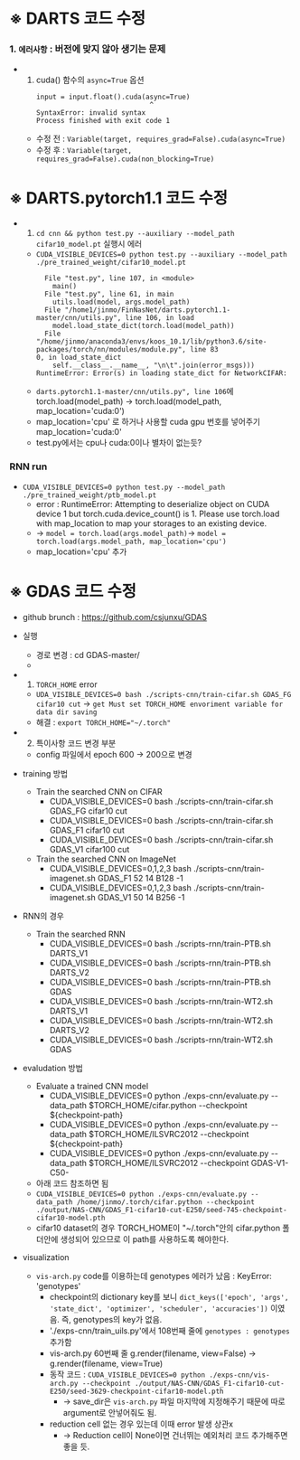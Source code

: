 
※ DARTS 코드 수정
===

### 1. `에러사항` : 버전에 맞지 않아 생기는 문제 

* 1) cuda() 함수의 `async=True` 옵션
        ```
        input = input.float().cuda(async=True)
                                    ^
        SyntaxError: invalid syntax
        Process finished with exit code 1
        ```
  * 수정 전 : `Variable(target, requires_grad=False).cuda(async=True)`
  * 수정 후 : `Variable(target, requires_grad=False).cuda(non_blocking=True)`

※ DARTS.pytorch1.1 코드 수정
===

* 1) `cd cnn && python test.py --auxiliary --model_path cifar10_model.pt` 실행시 에러
  * `CUDA_VISIBLE_DEVICES=0 python test.py --auxiliary --model_path ./pre_trained_weight/cifar10_model.pt`
    ```
      File "test.py", line 107, in <module>
        main()
      File "test.py", line 61, in main
        utils.load(model, args.model_path)
      File "/home1/jinmo/FinNasNet/darts.pytorch1.1-master/cnn/utils.py", line 106, in load
        model.load_state_dict(torch.load(model_path))
      File "/home/jinmo/anaconda3/envs/koos_10.1/lib/python3.6/site-packages/torch/nn/modules/module.py", line 83
    0, in load_state_dict
        self.__class__.__name__, "\n\t".join(error_msgs)))
    RuntimeError: Error(s) in loading state_dict for NetworkCIFAR:
    ```
  * `darts.pytorch1.1-master/cnn/utils.py", line 106`에 torch.load(model_path) -> torch.load(model_path, map_location='cuda:0')
  * map_location='cpu' 로 하거나 사용할 cuda gpu 번호를 넣어주기 map_location='cuda:0'
  * test.py에서는 cpu나 cuda:0이나 별차이 없는듯?


### RNN run
* `CUDA_VISIBLE_DEVICES=0 python test.py --model_path ./pre_trained_weight/ptb_model.pt`
  * error : RuntimeError: Attempting to deserialize object on CUDA device 1 but torch.cuda.device_count() is 1. Please use torch.load with map_location to map your storages to an existing device.
  * -> `model = torch.load(args.model_path)`-> `model = torch.load(args.model_path, map_location='cpu')`
  * map_location='cpu' 추가 



※ GDAS 코드 수정
===

* github brunch : https://github.com/csjunxu/GDAS

* 실행
  * 경로 변경 : cd GDAS-master/
  * 

* 1) `TORCH_HOME` error
  * `UDA_VISIBLE_DEVICES=0 bash ./scripts-cnn/train-cifar.sh GDAS_FG cifar10 cut` -> `get Must set TORCH_HOME envoriment variable for data dir saving`
  * 해결 : `export TORCH_HOME="~/.torch"`

* 2) 특이사항 코드 변경 부분
  * config 파일에서 epoch 600 -> 200으로 변경


* training 방법
  * Train the searched CNN on CIFAR
    * CUDA_VISIBLE_DEVICES=0 bash ./scripts-cnn/train-cifar.sh GDAS_FG cifar10  cut
    * CUDA_VISIBLE_DEVICES=0 bash ./scripts-cnn/train-cifar.sh GDAS_F1 cifar10  cut
    * CUDA_VISIBLE_DEVICES=0 bash ./scripts-cnn/train-cifar.sh GDAS_V1 cifar100 cut
  * Train the searched CNN on ImageNet
    * CUDA_VISIBLE_DEVICES=0,1,2,3 bash ./scripts-cnn/train-imagenet.sh GDAS_F1 52 14 B128 -1
    * CUDA_VISIBLE_DEVICES=0,1,2,3 bash ./scripts-cnn/train-imagenet.sh GDAS_V1 50 14 B256 -1

* RNN의 경우
  * Train the searched RNN
    * CUDA_VISIBLE_DEVICES=0 bash ./scripts-rnn/train-PTB.sh DARTS_V1
    * CUDA_VISIBLE_DEVICES=0 bash ./scripts-rnn/train-PTB.sh DARTS_V2
    * CUDA_VISIBLE_DEVICES=0 bash ./scripts-rnn/train-PTB.sh GDAS
    * CUDA_VISIBLE_DEVICES=0 bash ./scripts-rnn/train-WT2.sh DARTS_V1
    * CUDA_VISIBLE_DEVICES=0 bash ./scripts-rnn/train-WT2.sh DARTS_V2
    * CUDA_VISIBLE_DEVICES=0 bash ./scripts-rnn/train-WT2.sh GDAS

* evaludation 방법
  * Evaluate a trained CNN model
    * CUDA_VISIBLE_DEVICES=0 python ./exps-cnn/evaluate.py --data_path  $TORCH_HOME/cifar.python --checkpoint ${checkpoint-path}
    * CUDA_VISIBLE_DEVICES=0 python ./exps-cnn/evaluate.py --data_path  $TORCH_HOME/ILSVRC2012 --checkpoint ${checkpoint-path}
    * CUDA_VISIBLE_DEVICES=0 python ./exps-cnn/evaluate.py --data_path  $TORCH_HOME/ILSVRC2012 --checkpoint GDAS-V1-C50-
  * 아래 코드 참조하면 됨
  * `CUDA_VISIBLE_DEVICES=0 python ./exps-cnn/evaluate.py --data_path /home/jinmo/.torch/cifar.python --checkpoint ./output/NAS-CNN/GDAS_F1-cifar10-cut-E250/seed-745-checkpoint-cifar10-model.pth`
  * cifar10 dataset의 경우 TORCH_HOME이 "~/.torch"안의 cifar.python 폴더안에 생성되어 있으므로 이 path를 사용하도록 해야한다.

* visualization
  * `vis-arch.py` code를 이용하는데 genotypes 에러가 났음 : KeyError: 'genotypes'
    * checkpoint의 dictionary key를 보니 `dict_keys(['epoch', 'args', 'state_dict', 'optimizer', 'scheduler', 'accuracies'])` 이였음. 즉, genotypes의 key가 없음.
    * './exps-cnn/train_uils.py'에서 108번째 줄에 `genotypes : genotypes` 추가함
    * vis-arch.py 60번째 줄 g.render(filename, view=False) -> g.render(filename, view=True)
    * 동작 코드 : `CUDA_VISIBLE_DEVICES=0 python ./exps-cnn/vis-arch.py --checkpoint ./output/NAS-CNN/GDAS_F1-cifar10-cut-E250/seed-3629-checkpoint-cifar10-model.pth`
      * -> save_dir은 `vis-arch.py` 파일 마지막에 지정해주기 때문에 따로 argument로 안넣어줘도 됨.
    * reduction cell 없는 경우 있는데 이때 error 발생 상관x
      * -> Reduction cell이 None이면 건너뛰는 예외처리 코드 추가해주면 좋을 듯.

  